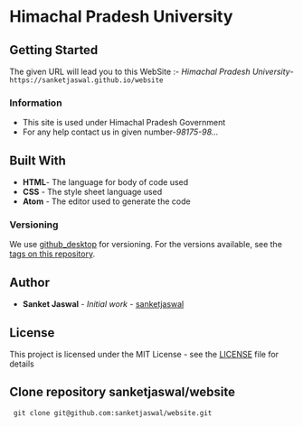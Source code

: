 # Himachal Pradesh University

## Getting Started

The given URL will lead you to this WebSite :-
*Himachal Pradesh University*-```https://sanketjaswal.github.io/website```

### Information

* This site is used under Himachal Pradesh Government
* For any help contact us in given number-*98175-98...*

## Built With

* **HTML**- The language for body of code used
* **CSS** - The style sheet language used
* **Atom**  -  The editor used to generate the code

### Versioning

We use [github_desktop](http://github.com/) for versioning. For the versions available, see the [tags on this repository](https://github.com/sanketjaswal/website/tags). 

## Author

* **Sanket Jaswal** - *Initial work* - [sanketjaswal](https://github.com/sanketjaswal)

## License

This project is licensed under the MIT License - see the [LICENSE](LICENSE.md) file for details
 
## Clone repository sanketjaswal/website
 ``` git clone git@github.com:sanketjaswal/website.git```
